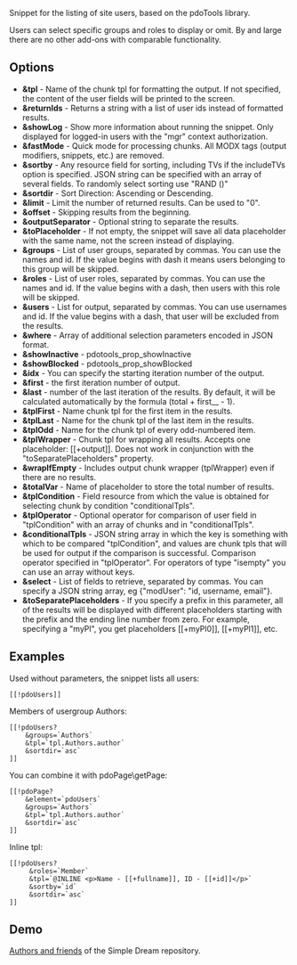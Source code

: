 Snippet for the listing of site users, based on the pdoTools library.
 
Users can select specific groups and roles to display or omit. By and large there are no other add-ons with comparable functionality.

## Options
* __&tpl__ - Name of the chunk tpl for formatting the output. If not specified, the content of the user fields will be printed to the screen.
* __&returnIds__ - Returns a string with a list of user ids instead of formatted results.
* __&showLog__ - Show more information about running the snippet. Only displayed for logged-in users with the "mgr" context authorization.
* __&fastMode__ - Quick mode for processing chunks. All MODX tags (output modifiers, snippets, etc.) are removed.
* __&sortby__ - Any resource field for sorting, including TVs if the includeTVs option  is specified. JSON string can be specified with an array of several fields. To randomly select sorting use "RAND ()"
* __&sortdir__ - Sort Direction: Ascending or Descending.
* __&limit__ - Limit the number of returned results. Can be used to "0".
* __&offset__ - Skipping results from the beginning.
* __&outputSeparator__ - Optional string to separate the results.
* __&toPlaceholder__ - If not empty, the snippet will save all data placeholder with the same name, not the screen instead of displaying.
* __&groups__ - List of user groups, separated by commas. You can use the names and id. If the value begins with dash it means users belonging to this group will be skipped.
* __&roles__ - List of user roles, separated by commas. You can use the names and id. If the value begins with a dash, then users with this role will be skipped.
* __&users__ - List for output, separated by commas. You can use usernames and id. If the value begins with a dash, that user will be excluded from the results.
* __&where__ - Array of additional selection parameters encoded in JSON format.
* __&showInactive__ - pdotools_prop_showInactive
* __&showBlocked__ - pdotools_prop_showBlocked
* __&idx__ - You can specify the starting iteration number of the output.
* __&first__ - the first iteration number of output.
* __&last__ - number of the last iteration of the results. By default, it will be calculated automatically by the formula (total + first__ - 1).
* __&tplFirst__ - Name chunk tpl for the first item in the results.
* __&tplLast__ - Name for the chunk tpl of the last item in the results.
* __&tplOdd__ - Name for the chunk tpl of every odd-numbered item.
* __&tplWrapper__ - Chunk tpl for wrapping all results. Accepts one placeholder: [[+output]]. Does not work in conjunction with the "toSeparatePlaceholders" property.
* __&wrapIfEmpty__ - Includes output chunk wrapper (tplWrapper) even if there are no results.
* __&totalVar__ - Name of placeholder to store the total number of results.
* __&tplCondition__ - Field resource from which the value is obtained for selecting chunk by condition "conditionalTpls".
* __&tplOperator__ - Optional operator for comparison of user field in "tplCondition" with an array of chunks and in "conditionalTpls".
* __&conditionalTpls__ - JSON string array in which the key is something with which to be compared "tplCondition", and values are chunk tpls that will be used for output if the comparison is successful. Comparison operator specified in "tplOperator". For operators of type "isempty" you can use an array without keys.
* __&select__ - List of fields to retrieve, separated by commas. You can specify a JSON string array, eg {"modUser": "id, username, email"}.
* __&toSeparatePlaceholders__ - If you specify a prefix in this parameter, all of the results will be displayed with different placeholders starting with the prefix and the ending line number from zero. For example, specifying a "myPl", you get placeholders [[+myPl0]], [[+myPl1]], etc.

## Examples
Used without parameters, the snippet lists all users:
```
[[!pdoUsers]]
```

Members of usergroup Authors:
```
[[!pdoUsers?
	&groups=`Authors`
	&tpl=`tpl.Authors.author`
	&sortdir=`asc`
]]
```

You can combine it with pdoPage\getPage:
```
[[!pdoPage?
	&element=`pdoUsers`
	&groups=`Authors`
	&tpl=`tpl.Authors.author`
	&sortdir=`asc`
]]
```

Inline tpl:
```
[[!pdoUsers?
	 &roles=`Member`
	 &tpl=`@INLINE <p>Name - [[+fullname]], ID - [[+id]]</p>`
	 &sortby=`id`
	 &sortdir=`asc`
]]
```

## Demo
[Authors and friends][1] of the Simple Dream repository.


[1]: http://store.simpledream.ru/friends.html